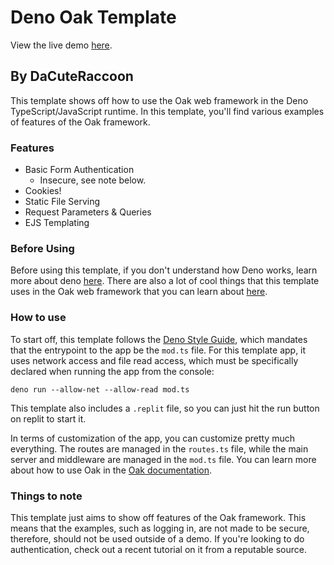 # Deno Oak Template 
View the live demo [here](https://deno-oak.dacuteraccoon.repl.co/).
## By DaCuteRaccoon
This template shows off how to use the Oak web framework in the Deno TypeScript/JavaScript runtime. In this template, you'll find various examples of features of the Oak framework. 

### Features
- Basic Form Authentication 
  *  Insecure, see note below.
- Cookies!
- Static File Serving
- Request Parameters & Queries
- EJS Templating

### Before Using
Before using this template, if you don't understand how Deno works, learn more about deno [here](https://deno.land/). There are also a lot of cool things that this template uses in the Oak web framework that you can learn about [here](https://oakserver.github.io/oak/).
### How to use

To start off, this template follows the [Deno Style Guide](https://deno.land/manual@v1.8.3/contributing/style_guide), which mandates that the entrypoint to the app be the `mod.ts` file. For this template app, it uses network access and file read access, which must be specifically declared when running the app from the console: 
```shell
deno run --allow-net --allow-read mod.ts
```
This template also includes a `.replit` file, so you can just hit the run button on replit to start it. 

In terms of customization of the app, you can customize pretty much everything. The routes are managed in the `routes.ts` file, while the main server and middleware are managed in the `mod.ts` file. You can learn more about how to use Oak in the [Oak documentation](https://doc.deno.land/https/deno.land/x/oak/mod.ts).


### Things to note 
This template just aims to show off features of the Oak framework. This means that the examples, such as logging in, are not made to be secure, therefore, should not be used outside of a demo. If you're looking to do authentication, check out a recent tutorial on it from a reputable source. 
